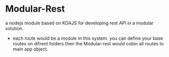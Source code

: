 # Modular-Rest
a nodejs module based on KOAJS for developing rest API in a modular solution. 
- each route would be a module in this system. you can define your base routes on difrent folders then the Modular-rest would cobin all routes to main app object.
